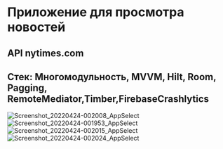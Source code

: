 # Приложение для просмотра новостей 
## API nytimes.com
## Стек:  Многомодульность, MVVM, Hilt, Room, Pagging, RemoteMediator,Timber,FirebaseCrashlytics
![Screenshot_20220424-002008_AppSelect](https://user-images.githubusercontent.com/74608440/165006554-bbd5c6e5-8750-43a2-b068-a60bd32f7c03.jpg)
![Screenshot_20220424-001953_AppSelect](https://user-images.githubusercontent.com/74608440/165006559-3f7e3b15-b002-454a-8339-22b9d3a0e259.jpg)
![Screenshot_20220424-002015_AppSelect](https://user-images.githubusercontent.com/74608440/165006562-87eb9e64-fc04-4593-a15d-1f80284e1ba2.jpg)
![Screenshot_20220424-002024_AppSelect](https://user-images.githubusercontent.com/74608440/165006566-1fbe151e-4929-469f-b14d-32698bff3e68.jpg)

